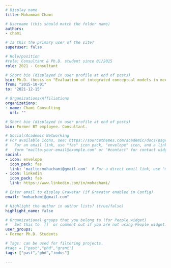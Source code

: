 ```yaml
---
# Display name
title: Mohammad Chami

# Username (this should match the folder name)
authors:
- chami

# Is this the primary user of the site?
superuser: false

# Role/position
#role: Consultant & Ph.D. student since 01/2015
role: 2021 - Consultant

# Short bio (displayed in user profile at end of posts)
bio: Ph.D. thesis on "Evaluation of integrated conceptual models in mechatronic systems"
from: "2015-10-01"
to: "2021-12-15"

# Organizations/Affiliations
organizations:
- name: Chami Consulting
  url: ""

# Short bio (displayed in user profile at end of posts)
bio: Former BT employee. Consultant.

# Social/Academic Networking
# For available icons, see: https://sourcethemes.com/academic/docs/page-builder/#icons
#   For an email link, use "fas" icon pack, "envelope" icon, and a link in the
#   form "mailto:your-email@example.com" or "#contact" for contact widget.
social:
- icon: envelope
  icon_pack: fas
  link: 'mailto:mohachami@gmail.com'  # For a direct email link, use "mailto:test@example.org".
- icon: linkedin
  icon_pack: fab
  link: https://www.linkedin.com/in/mohachami/

# Enter email to display Gravatar (if Gravatar enabled in Config)
email: "mohachami@gmail.com"

# Highlight the author in author lists? (true/false)
highlight_name: false

# Organizational groups that you belong to (for People widget)
#   Set this to `[]` or comment out if you are not using People widget.
user_groups:
- Former Ph.D. Students

# Tags: can be used for filtering projects.
#tags = ["past","phd","grant"]
tags: ["past","phd","indus"]

---
```


